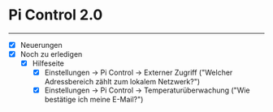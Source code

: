 Pi Control 2.0
================

---

- [x] Neuerungen
- [x] Noch zu erledigen
	- [x] Hilfeseite
		- [x] Einstellungen -> Pi Control -> Externer Zugriff ("Welcher Adressbereich zählt zum lokalem Netzwerk?")
		- [x] Einstellungen -> Pi Control -> Temperaturüberwachung ("Wie bestätige ich meine E-Mail?")